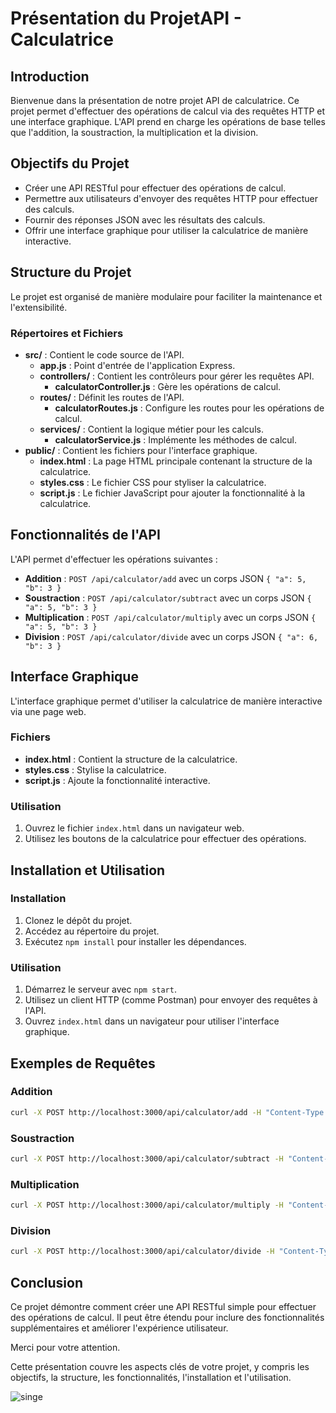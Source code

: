 # Présentation du ProjetAPI - Calculatrice

## Introduction
Bienvenue dans la présentation de notre projet API de calculatrice. Ce projet permet d'effectuer des opérations de calcul via des requêtes HTTP et une interface graphique. L'API prend en charge les opérations de base telles que l'addition, la soustraction, la multiplication et la division.

## Objectifs du Projet
- Créer une API RESTful pour effectuer des opérations de calcul.
- Permettre aux utilisateurs d'envoyer des requêtes HTTP pour effectuer des calculs.
- Fournir des réponses JSON avec les résultats des calculs.
- Offrir une interface graphique pour utiliser la calculatrice de manière interactive.

## Structure du Projet
Le projet est organisé de manière modulaire pour faciliter la maintenance et l'extensibilité.

### Répertoires et Fichiers
- **src/** : Contient le code source de l'API.
  - **app.js** : Point d'entrée de l'application Express.
  - **controllers/** : Contient les contrôleurs pour gérer les requêtes API.
    - **calculatorController.js** : Gère les opérations de calcul.
  - **routes/** : Définit les routes de l'API.
    - **calculatorRoutes.js** : Configure les routes pour les opérations de calcul.
  - **services/** : Contient la logique métier pour les calculs.
    - **calculatorService.js** : Implémente les méthodes de calcul.
- **public/** : Contient les fichiers pour l'interface graphique.
  - **index.html** : La page HTML principale contenant la structure de la calculatrice.
  - **styles.css** : Le fichier CSS pour styliser la calculatrice.
  - **script.js** : Le fichier JavaScript pour ajouter la fonctionnalité à la calculatrice.

## Fonctionnalités de l'API
L'API permet d'effectuer les opérations suivantes :
- **Addition** : `POST /api/calculator/add` avec un corps JSON `{ "a": 5, "b": 3 }`
- **Soustraction** : `POST /api/calculator/subtract` avec un corps JSON `{ "a": 5, "b": 3 }`
- **Multiplication** : `POST /api/calculator/multiply` avec un corps JSON `{ "a": 5, "b": 3 }`
- **Division** : `POST /api/calculator/divide` avec un corps JSON `{ "a": 6, "b": 3 }`

## Interface Graphique
L'interface graphique permet d'utiliser la calculatrice de manière interactive via une page web.

### Fichiers
- **index.html** : Contient la structure de la calculatrice.
- **styles.css** : Stylise la calculatrice.
- **script.js** : Ajoute la fonctionnalité interactive.

### Utilisation
1. Ouvrez le fichier `index.html` dans un navigateur web.
2. Utilisez les boutons de la calculatrice pour effectuer des opérations.

## Installation et Utilisation
### Installation
1. Clonez le dépôt du projet.
2. Accédez au répertoire du projet.
3. Exécutez `npm install` pour installer les dépendances.

### Utilisation
1. Démarrez le serveur avec `npm start`.
2. Utilisez un client HTTP (comme Postman) pour envoyer des requêtes à l'API.
3. Ouvrez `index.html` dans un navigateur pour utiliser l'interface graphique.

## Exemples de Requêtes
### Addition
```bash
curl -X POST http://localhost:3000/api/calculator/add -H "Content-Type: application/json" -d '{"a": 5, "b": 3}'
```

### Soustraction
```bash
curl -X POST http://localhost:3000/api/calculator/subtract -H "Content-Type: application/json" -d '{"a": 5, "b": 3}'
```

### Multiplication
```bash
curl -X POST http://localhost:3000/api/calculator/multiply -H "Content-Type: application/json" -d '{"a": 5, "b": 3}'
```

### Division
```bash
curl -X POST http://localhost:3000/api/calculator/divide -H "Content-Type: application/json" -d '{"a": 6, "b": 3}'
```

## Conclusion
Ce projet démontre comment créer une API RESTful simple pour effectuer des opérations de calcul. Il peut être étendu pour inclure des fonctionnalités supplémentaires et améliorer l'expérience utilisateur.

Merci pour votre attention.

Cette présentation couvre les aspects clés de votre projet, y compris les objectifs, la structure, les fonctionnalités, l'installation et l'utilisation.

![singe](https://i.ibb.co/S4Wr0Zn6/singe.jpg)